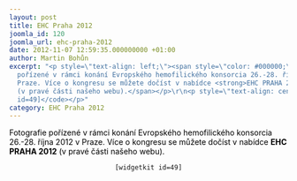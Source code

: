 ```yaml
---
layout: post
title: EHC Praha 2012
joomla_id: 120
joomla_url: ehc-praha-2012
date: 2012-11-07 12:59:35.000000000 +01:00
author: Martin Bohůn
excerpt: "<p style=\"text-align: left;\"><span style=\"color: #000000;\">Fotografie
  pořízené v rámci konání Evropského hemofilického konsorcia 26.-28. října 2012 v
  Praze. Více o kongresu se můžete dočíst v nabídce <strong>EHC PRAHA 2012</strong>
  (v pravé části našeho webu).</span></p>\r\n<p style=\"text-align: center;\"><code>[widgetkit
  id=49]</code></p>"
category: EHC Praha 2012
---
```

<p style="text-align: left;"><span style="color: #000000;">Fotografie pořízené v rámci konání Evropského hemofilického konsorcia 26.-28. října 2012 v Praze. Více o kongresu se můžete dočíst v nabídce <strong>EHC PRAHA 2012</strong> (v pravé části našeho webu).</span></p>
<p style="text-align: center;"><code>[widgetkit id=49]</code></p>
